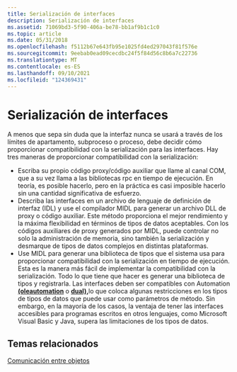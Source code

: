 ```yaml
---
title: Serialización de interfaces
description: Serialización de interfaces
ms.assetid: 71069bd3-5f90-406a-be78-bb1af9b1c1c0
ms.topic: article
ms.date: 05/31/2018
ms.openlocfilehash: f5112b67e643fb95e1025fd4ed297043f81f576e
ms.sourcegitcommit: 9eebab0ead09cecdbc24f5f84d56c8b6a7c22736
ms.translationtype: MT
ms.contentlocale: es-ES
ms.lasthandoff: 09/10/2021
ms.locfileid: "124369431"
---
```

# <a name="interface-marshaling"></a>Serialización de interfaces

A menos que sepa sin duda que la interfaz nunca se usará a través de los límites de apartamento, subproceso o proceso, debe decidir cómo proporcionar compatibilidad con la serialización para las interfaces. Hay tres maneras de proporcionar compatibilidad con la serialización:

-   Escriba su propio código proxy/código auxiliar que llame al canal COM, que a su vez llama a las bibliotecas rpc en tiempo de ejecución. En teoría, es posible hacerlo, pero en la práctica es casi imposible hacerlo sin una cantidad significativa de esfuerzo.
-   Describa las interfaces en un archivo de lenguaje de definición de interfaz (IDL) y use el compilador MIDL para generar un archivo DLL de proxy o código auxiliar. Este método proporciona el mejor rendimiento y la máxima flexibilidad en términos de tipos de datos aceptables. Con los códigos auxiliares de proxy generados por MIDL, puede controlar no solo la administración de memoria, sino también la serialización y desmarque de tipos de datos complejos en distintas plataformas.
-   Use MIDL para generar una biblioteca de tipos que el sistema usa para proporcionar compatibilidad con la serialización en tiempo de ejecución. Esta es la manera más fácil de implementar la compatibilidad con la serialización. Todo lo que tiene que hacer es generar una biblioteca de tipos y registrarla. Las interfaces deben ser compatibles con Automation [**(oleautomation**](/windows/desktop/Midl/oleautomation) o [**dual),**](/windows/desktop/Midl/dual)lo que coloca algunas restricciones en los tipos de tipos de datos que puede usar como parámetros de método. Sin embargo, en la mayoría de los casos, la ventaja de tener las interfaces accesibles para programas escritos en otros lenguajes, como Microsoft Visual Basic y Java, supera las limitaciones de los tipos de datos.

## <a name="related-topics"></a>Temas relacionados

<dl> <dt>

[Comunicación entre objetos](inter-object-communication.md)
</dt> </dl>

 

 